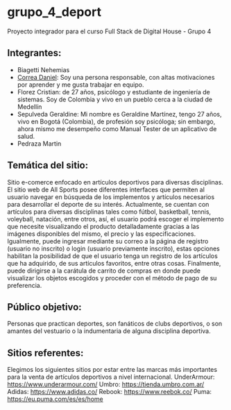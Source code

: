 # grupo_4_deport
Proyecto integrador para el curso Full Stack de Digital House - Grupo 4 

## Integrantes:
<ul>
  <li>Biagetti Nehemias</li>  
  <li><a href="https://github.com/danielcorrea28">Correa Daniel</a>: Soy una persona responsable, con altas motivaciones por aprender y me gusta trabajar en equipo.</li> 
  <li>Florez Cristian: de 27 años, psicólogo y estudiante de ingeniería de sistemas. Soy de Colombia y vivo en un pueblo cerca a la ciudad de Medellín</li>  
  <li>Sepulveda Geraldine: Mi nombre es Geraldine Martínez, tengo 27 años, vivo en Bogotá (Colombia), de profesión soy psicóloga; sin embargo, ahora mismo me desempeño como Manual Tester de un aplicativo de salud.</li>  
  <li>Pedraza Martin</li>
</ul>

## Temática del sitio:
  Sitio e-comerce enfocado en artículos deportivos para diversas disciplinas.
  El sitio web de All Sports posee diferentes interfaces que permiten al usuario navegar en búsqueda de los implementos y artículos necesarios para desarrollar el deporte de su interés. Actualmente, se cuentan con artículos para diversas disciplinas tales como fútbol, basketball, tennis, voleyball, natación, entre otros, así, el usuario podrá escoger el implemento que necesite visualizando el producto detalladamente gracias a las imágenes disponibles del mismo, el precio y las especificaciones. Igualmente, puede ingresar mediante su correo a la página de registro (usuario no inscrito) o login (usuario previamente inscrito), estas opciones habilitan la posibilidad de que el usuario tenga un registro de los artículos que ha adquirido, de sus artículos favoritos, entre otras cosas. Finalmente, puede dirigirse a la carátula de carrito de compras en donde puede visualizar los objetos escogidos y proceder con el método de pago de su preferencia.

## Público objetivo:
  Personas que practican deportes, son fanáticos de clubs deportivos, o son amantes del vestuario o la indumentaria de alguna disciplina deportiva.

## Sitios referentes:
  Elegimos los siguientes sitios por estar entre las marcas más importantes para la venta de artículos deportivos a nivel internacional.
  UnderArmour: https://www.underarmour.com/
  Umbro: https://tienda.umbro.com.ar/
  Adidas: https://www.adidas.co/
  Rebook: https://www.reebok.co/
  Puma: https://eu.puma.com/es/es/home
